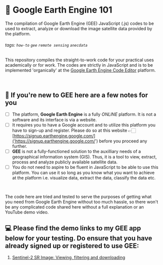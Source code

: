 # 🌱 Google Earth Engine 101
The compilation of Google Earth Engine (GEE) JavaScript (.js) codes to be used to extract, analyze or download the image satellite data provided by the platform.

###### tags: `how-to` `gee` `remote sensing` `anecdata`

This repository compiles the straight-to-work code for your practical uses academically or for work. The codes are strictly in JavaScript and is to be implemented 'organically' at the [Google Earth Engine Code Editor]('https://code.earthengine.google.com/') platform. 

</br>

## 🍵 If you're new to GEE here are a few notes for you
- [ ] The platform, **Google Earth Engine** is a fully *ONLINE* platform. It is not a software and its interface is via a website.
- [ ] It requires you to have a Google account and to utilize this platform you have to sign-up and register. Please do so at this website 👉🏻 [https://signup.earthengine.google.com/]('https://signup.earthengine.google.com/') before you proceed any further.
- [ ] **GEE** is not a fully-functioned solution to the auxilliary needs of a geographical information system (GIS). Thus, it is a tool to view, extract, process and analyze publicly available satellite data. 
- [ ] You do not need to aspire to be fluent in JavaScript to be able to use this platform. You can use it so long as you know what you want to achieve at the platform i.e. visualize data, extract the data, classify the data etc. 

</br>

The code here are tried and tested to serve the purposes of getting what you need from Google Earth Engine without too much hassle, so there won't be any complicated code shared here without a full explanation or an YouTube demo video. 

## 💻 Please find the demo links to my GEE app below for your testing. Do ensure that you have already signed up or registered to use GEE:
1. [Sentinel-2 SR Image: Viewing, filtering and downloading]('https://code.earthengine.google.com/8fc617a0f0e66344562eea93c7985e23?hideCode=true')
